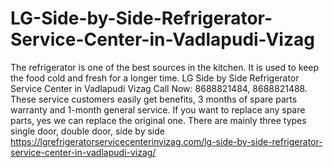 # LG-Side-by-Side-Refrigerator-Service-Center-in-Vadlapudi-Vizag
The refrigerator is one of the best sources in the kitchen. It is used to keep the food cold and fresh for a longer time. LG Side by Side Refrigerator Service Center in Vadlapudi Vizag Call Now: 8688821484, 8688821488. These service customers easily get benefits, 3 months of spare parts warranty and 1-month general service. If you want to replace any spare parts, yes we can replace the original one. There are mainly three types single door, double door, side by side https://lgrefrigeratorservicecenterinvizag.com/lg-side-by-side-refrigerator-service-center-in-vadlapudi-vizag/
